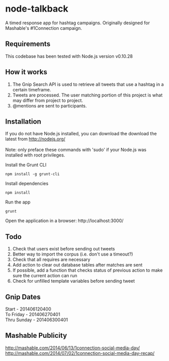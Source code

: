 node-talkback
===============

A timed response app for hashtag campaigns. Originally designed for Mashable's #1Connection campaign.

Requirements
------------

This codebase has been tested with Node.js version v0.10.28

How it works
------------

1. The Gnip Search API is used to retrieve all tweets that use a hashtag in a certain timeframe.
2. Tweets are processed.  The user matching portion of this project is what may differ from project to project.
3. @mentions are sent to participants.

Installation
------------
If you do not have Node.js installed, you can download the download the latest from <http://nodejs.org/>
<br /><br />
Note: only preface these commands with 'sudo' if your Node.js was installed with root privileges.

Install the Grunt CLI

	npm install -g grunt-cli

Install dependencies

	npm install
  
Run the app

	grunt
  
Open the application in a browser: http://localhost:3000/

Todo
----
1. Check that users exist before sending out tweets
2. Better way to import the corpus (i.e. don't use a timeout?)
3. Check that all requires are necessary
4. Add action to clear out database tables after matches are sent
5. If possible, add a function that checks status of previous action to make sure the current action can run
6. Check for unfilled template variables before sending tweet

Gnip Dates
----------
Start - 201406120400<br />
To Friday - 201406270401<br />
Thru Sunday - 201406300401

Mashable Publicity
------------------
<http://mashable.com/2014/06/13/1connection-social-media-day/><br />
<http://mashable.com/2014/07/02/1connection-social-media-day-recap/>
